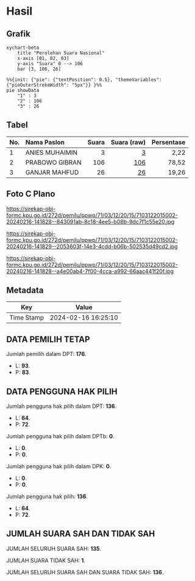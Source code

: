 # Hasil

## Grafik

```mermaid
xychart-beta
    title "Perolehan Suara Nasional"
    x-axis [01, 02, 03]
    y-axis "Suara" 0 --> 106
    bar [3, 106, 26]
```

```mermaid
%%{init: {"pie": {"textPosition": 0.5}, "themeVariables": {"pieOuterStrokeWidth": "5px"}} }%%
pie showData
    "1" : 3
    "2" : 106
    "3" : 26
```

## Tabel

| No. | Nama Paslon    | Suara | Suara (raw) | Persentase |
|:--- |:-------------- | -----:| -----------:| ----------:|
| 1   | ANIES MUHAIMIN | 3     | [3][p-1]    | 2,22       |
| 2   | PRABOWO GIBRAN | 106   | [106][p-2]  | 78,52      |
| 3   | GANJAR MAHFUD  | 26    | [26][p-3]   | 19,26      |


[p-1]: https://github.com/gigit-pemilu/pemilu-2024/blob/main/pilpres/hitung-suara/sub/71-sulawesi-utara/sub/03-kepulauan-sangihe/sub/12-tamako/sub/2015-menggawa-ii/sub/002-tps/sub/paslon-1.txt
[p-2]: https://github.com/gigit-pemilu/pemilu-2024/blob/main/pilpres/hitung-suara/sub/71-sulawesi-utara/sub/03-kepulauan-sangihe/sub/12-tamako/sub/2015-menggawa-ii/sub/002-tps/sub/paslon-2.txt
[p-3]: https://github.com/gigit-pemilu/pemilu-2024/blob/main/pilpres/hitung-suara/sub/71-sulawesi-utara/sub/03-kepulauan-sangihe/sub/12-tamako/sub/2015-menggawa-ii/sub/002-tps/sub/paslon-3.txt

## Foto C Plano

https://sirekap-obj-formc.kpu.go.id/272d/pemilu/ppwp/71/03/12/20/15/7103122015002-20240216-141828--843091ab-8c18-4ee5-b08b-9dc7f1c55e20.jpg

https://sirekap-obj-formc.kpu.go.id/272d/pemilu/ppwp/71/03/12/20/15/7103122015002-20240216-141829--2053603f-14e3-4cdd-b06b-502535d49cd2.jpg

https://sirekap-obj-formc.kpu.go.id/272d/pemilu/ppwp/71/03/12/20/15/7103122015002-20240216-141828--a4e00ab4-7f00-4cca-a992-66aac441f20f.jpg


## Metadata

| Key        | Value               |
| ---------- | ------------------- |
| Time Stamp | 2024-02-16 16:25:10 |


## DATA PEMILIH TETAP

Jumlah pemilih dalam DPT: **176**.
 * L: **93**.
 * P: **83**.

## DATA PENGGUNA HAK PILIH

Jumlah pengguna hak pilih dalam DPT: **136**.
 * L: **64**.
 * P: **72**.

Jumlah pengguna hak pilih dalam DPTb: **0**.
 * L: **0**.
 * P: **0**.

Jumlah pengguna hak pilih dalam DPK: **0**.
 * L: **0**.
 * P: **0**.

Jumlah pengguna hak pilih: **136**.
 * L: **64**.
 * P: **72**.

## JUMLAH SUARA SAH DAN TIDAK SAH

JUMLAH SELURUH SUARA SAH: **135**.

JUMLAH SUARA TIDAK SAH: **1**.

JUMLAH SELURUH SUARA SAH DAN SUARA TIDAK SAH: **136**.


